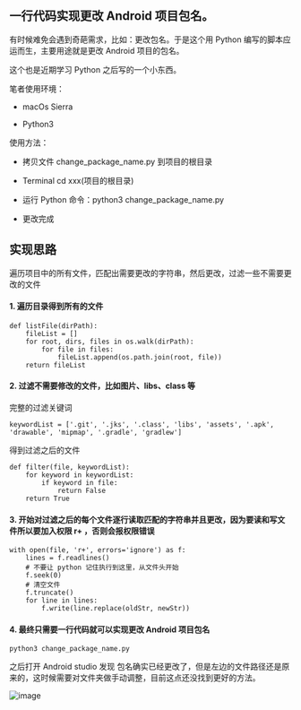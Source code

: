 ## 一行代码实现更改 Android 项目包名。

有时候难免会遇到奇葩需求，比如：更改包名。于是这个用 Python 编写的脚本应运而生，主要用途就是更改 Android 项目的包名。

这个也是近期学习 Python 之后写的一个小东西。

笔者使用环境：

- macOs Sierra

- Python3

使用方法：

- 拷贝文件 change_package_name.py 到项目的根目录

- Terminal cd xxx(项目的根目录)

- 运行 Python 命令：python3 change_package_name.py

- 更改完成

## 实现思路
遍历项目中的所有文件，匹配出需要更改的字符串，然后更改，过滤一些不需要更改的文件

#### 1. 遍历目录得到所有的文件

```
def listFile(dirPath):
    fileList = []
    for root, dirs, files in os.walk(dirPath):
        for file in files:
            fileList.append(os.path.join(root, file))
    return fileList
```

#### 2. 过滤不需要修改的文件，比如图片、libs、class 等

完整的过滤关键词

```
keywordList = ['.git', '.jks', '.class', 'libs', 'assets', '.apk', 'drawable', 'mipmap', '.gradle', 'gradlew']
```

得到过滤之后的文件

```
def filter(file, keywordList):
    for keyword in keywordList:
        if keyword in file:
            return False
    return True
```

#### 3. 开始对过滤之后的每个文件逐行读取匹配的字符串并且更改，因为要读和写文件所以要加入权限 r+ ，否则会报权限错误

```
with open(file, 'r+', errors='ignore') as f:
    lines = f.readlines()
    # 不要让 python 记住执行到这里，从文件头开始
    f.seek(0)
    # 清空文件
    f.truncate()
    for line in lines:
        f.write(line.replace(oldStr, newStr))
```

#### 4. 最终只需要一行代码就可以实现更改 Android 项目包名

```
python3 change_package_name.py
```

之后打开 Android studio 发现 包名确实已经更改了，但是左边的文件路径还是原来的，这时候需要对文件夹做手动调整，目前这点还没找到更好的方法。

![image](https://github.com/mawb23/change-android-package-name/pic/build.png)

